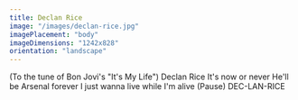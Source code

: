 ```yaml
---
title: Declan Rice
image: "/images/declan-rice.jpg"
imagePlacement: "body"
imageDimensions: "1242x828"
orientation: "landscape"
---
```


<span class="text-neutral-400">(To the tune of Bon Jovi's "It's My Life")</span>
Declan Rice
It's now or never
He'll be Arsenal forever
I just wanna live while I'm alive
<span class="text-neutral-400">(Pause)</span>
DEC-LAN-RICE
